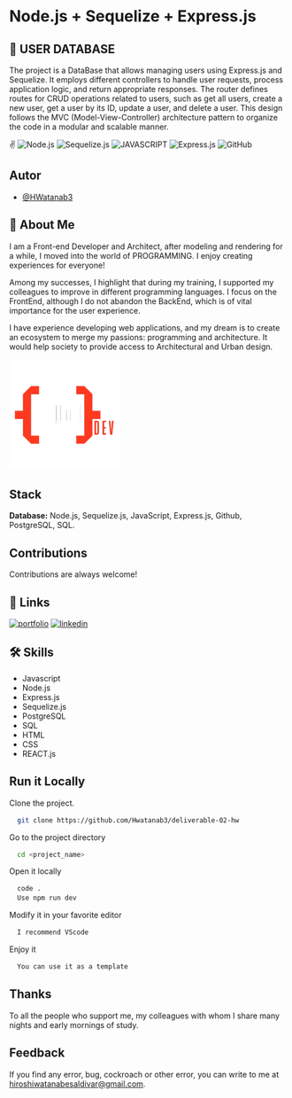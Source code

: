 # Node.js + Sequelize + Express.js


## 💾 USER DATABASE
The project is a DataBase that allows managing users using Express.js and Sequelize. It employs different controllers to handle user requests, process application logic, and return appropriate responses. The router defines routes for CRUD operations related to users, such as get all users, create a new user, get a user by its ID, update a user, and delete a user. This design follows the MVC (Model-View-Controller) architecture pattern to organize the code in a modular and scalable manner.


✌ 
![Node.js](https://img.shields.io/badge/skill-Node.js-green) 
![Sequelize.js](https://img.shields.io/badge/skill-Sequelize.js-skyblue)
![JAVASCRIPT](https://img.shields.io/badge/lenguaje-javascript-yellow?logo=html)
![Express.js](https://img.shields.io/badge/skill-Express.js-BAB2B1)
![GitHub](https://img.shields.io/badge/skill-GitHub-white)


## Autor

- [@HWatanab3](https://github.com/Hwatanab3)


## 🚀 About Me
I am a Front-end Developer and Architect, after modeling and rendering for a while, I moved into the world of PROGRAMMING. I enjoy creating experiences for everyone!

Among my successes, I highlight that during my training, I supported my colleagues to improve in different programming languages. I focus on the FrontEnd, although I do not abandon the BackEnd, which is of vital importance for the user experience.

I have experience developing web applications, and my dream is to create an ecosystem to merge my passions: programming and architecture. It would help society to provide access to Architectural and Urban design.


![Logo](https://raw.githubusercontent.com/Hwatanab3/app-weather/main/public/assets/logo_dark.png)



## Stack

**Database:** Node.js, Sequelize.js, JavaScript, Express.js, Github, PostgreSQL, SQL.

## Contributions

Contributions are always welcome!

## 🔗 Links
[![portfolio](https://img.shields.io/badge/my_portfolio-000?style=for-the-badge&logo=ko-fi&logoColor=white)](https://portafolio-hwatanabe.netlify.app//)
[![linkedin](https://img.shields.io/badge/linkedin-0A66C2?style=for-the-badge&logo=linkedin&logoColor=white)](https://www.linkedin.com/in/hirowatanabe)

## 🛠 Skills
- Javascript
- Node.js
- Express.js
- Sequelize.js
- PostgreSQL
- SQL
- HTML
- CSS
- REACT.js

## Run it Locally

Clone the project.

```bash
  git clone https://github.com/Hwatanab3/deliverable-02-hw
```

Go to the project directory

```bash
  cd <project_name>
```

Open it locally

```bash
  code .
  Use npm run dev
```

Modify it in your favorite editor

```bash
  I recommend VScode
```

Enjoy it

```bash
  You can use it as a template
```

## Thanks

To all the people who support me, my colleagues with whom I share many nights and early mornings of study.


## Feedback

If you find any error, bug, cockroach or other error, you can write to me at hiroshiwatanabesaldivar@gmail.com.